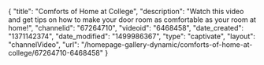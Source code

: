 {
    "title": "Comforts of Home at College",
    "description": "Watch this video and get tips on how to make your door room as comfortable as your room at home!",
    "channelid": "67264710",
    "videoid": "6468458",
    "date_created": "1371142374",
    "date_modified": "1499986367",
    "type": "captivate",
    "layout": "channelVideo",
    "url": "\/homepage-gallery-dynamic\/comforts-of-home-at-college\/67264710-6468458"
}